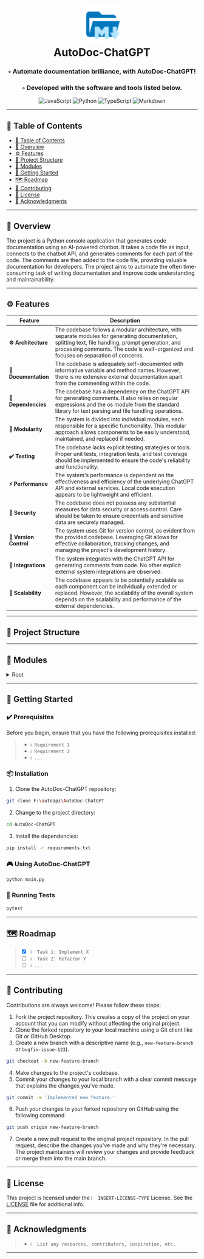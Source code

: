 
<div align="center">
<h1 align="center">
<img src="https://raw.githubusercontent.com/PKief/vscode-material-icon-theme/ec559a9f6bfd399b82bb44393651661b08aaf7ba/icons/folder-markdown-open.svg" width="100" />
<br>AutoDoc-ChatGPT
</h1>
<h3>◦ Automate documentation brilliance, with AutoDoc-ChatGPT!</h3>
<h3>◦ Developed with the software and tools listed below.</h3>

<p align="center">
<img src="https://img.shields.io/badge/JavaScript-F7DF1E.svg?style&logo=JavaScript&logoColor=black" alt="JavaScript" />
<img src="https://img.shields.io/badge/Python-3776AB.svg?style&logo=Python&logoColor=white" alt="Python" />
<img src="https://img.shields.io/badge/TypeScript-3178C6.svg?style&logo=TypeScript&logoColor=white" alt="TypeScript" />
<img src="https://img.shields.io/badge/Markdown-000000.svg?style&logo=Markdown&logoColor=white" alt="Markdown" />
</p>
</div>

---

## 📒 Table of Contents
- [📒 Table of Contents](#-table-of-contents)
- [📍 Overview](#-overview)
- [⚙️ Features](#-features)
- [📂 Project Structure](#project-structure)
- [🧩 Modules](#modules)
- [🚀 Getting Started](#-getting-started)
- [🗺 Roadmap](#-roadmap)
- [🤝 Contributing](#-contributing)
- [📄 License](#-license)
- [👏 Acknowledgments](#-acknowledgments)

---


## 📍 Overview

The project is a Python console application that generates code documentation using an AI-powered chatbot. It takes a code file as input, connects to the chatbot API, and generates comments for each part of the code. The comments are then added to the code file, providing valuable documentation for developers. The project aims to automate the often time-consuming task of writing documentation and improve code understanding and maintainability.

---

## ⚙️ Features

| Feature                | Description                           |
| ---------------------- | ------------------------------------- |
| **⚙️ Architecture**     | The codebase follows a modular architecture, with separate modules for generating documentation, splitting text, file handling, prompt generation, and processing comments. The code is well-organized and focuses on separation of concerns.    |
| **📖 Documentation**   | The codebase is adequately self-documented with informative variable and method names. However, there is no extensive external documentation apart from the commenting within the code.    |
| **🔗 Dependencies**    | The codebase has a dependency on the ChatGPT API for generating comments. It also relies on regular expressions and the os module from the standard library for text parsing and file handling operations.    |
| **🧩 Modularity**      | The system is divided into individual modules, each responsible for a specific functionality. This modular approach allows components to be easily understood, maintained, and replaced if needed.    |
| **✔️ Testing**          | The codebase lacks explicit testing strategies or tools. Proper unit tests, integration tests, and test coverage should be implemented to ensure the code's reliability and functionality.    |
| **⚡️ Performance**      | The system's performance is dependent on the effectiveness and efficiency of the underlying ChatGPT API and external services. Local code execution appears to be lightweight and efficient.    |
| **🔐 Security**        | The codebase does not possess any substantial measures for data security or access control. Care should be taken to ensure credentials and sensitive data are securely managed.    |
| **🔀 Version Control** | The system uses Git for version control, as evident from the provided codebase. Leveraging Git allows for effective collaboration, tracking changes, and managing the project's development history.    |
| **🔌 Integrations**    | The system integrates with the ChatGPT API for generating comments from code. No other explicit external system integrations are observed.    |
| **📶 Scalability**     | The codebase appears to be potentially scalable as each component can be individually extended or replaced. However, the scalability of the overall system depends on the scalability and performance of the external dependencies.    |

---


## 📂 Project Structure




---

## 🧩 Modules

<details closed><summary>Root</summary>

| File                   | Summary                                                                                                                                                                                                                                                                                                                                                                                                                                                                                                                                                          |
| ---                    | ---                                                                                                                                                                                                                                                                                                                                                                                                                                                                                                                                                              |
| main.py                | The provided code snippet is a Python console application for generating code documentation. It takes a code file as input, authenticates with ChatGPT using email, password, and session token from a config file, analyzes the code file, and generates documentation using ChatGPT. The resulting documentation is then added as comments to the code file.                                                                                                                                                                                                   |
| autodoc.py             | This code snippet implements a AutoDoc class that generates comments for code using ChatGPT. It divides the code into parts, connects to ChatGPT, and asks for comments for each part. It then merges the comments with the original code to create commented code.                                                                                                                                                                                                                                                                                              |
| divider.py             | The code defines a class called Divider that splits a given text based on regular expressions specified in the Settings module. The divide method finds the start and end matches in the text and extracts the content between them, storing it in the __splitted_content list. The divided content is returned as a list.                                                                                                                                                                                                                                       |
| file.py                | This code snippet defines a File class, allowing users to access the content of a file, get its language, and create a new file with commented content. The class utilizes the os module to handle file path operations.                                                                                                                                                                                                                                                                                                                                         |
| prompt.py              | The code defines a Prompt class with an initializer accepting a language and text parameter. The create method returns the content of a file, replacing the string "CODE" with the provided text, based on the specified language.                                                                                                                                                                                                                                                                                                                               |
| result.py              | This code snippet defines a Result class with methods for processing code comments. It supports two languages: Python and TypeScript/JavaScript.-The `get` method determines the language and calls the appropriate method.-The `__py` method processes Python code comments.-The `__ts` method processes TypeScript/JavaScript code comments.Overall, the code parses comment sections, extracts names and comments, and inserts formatted comments into the code.                                                                                              |
| settings.py            | The code snippet defines various settings for syntax highlighting, including supported languages and delimiters for dividing code blocks.                                                                                                                                                                                                                                                                                                                                                                                                                        |
| example_commented.js   | The provided code snippet is a class called "User" that represents a user with a name property. It has a constructor that creates a new User instance with a given name. It also has a method called "getName()" which returns the name of the user. Lastly, it instantiates a new User object with the name'John', calls the getName() method, and checks if the user instance is of the User class.                                                                                                                                                            |
| autodoc_commented.py   | The provided code snippet is for an AutoDoc class that generates comments for code using an AI-powered chatbot. It takes a code string, a language string, and a token string as inputs. The class initializes instance variables and checks the validity of the inputs. It also has methods to send prompts to the chatbot API and generate comments for the code. The start() method divides the code into parts, connects to the chatbot, and generates comments for each part. Finally, it merges the comments with the code and returns the commented code. |
| divider_commented.py   | The provided code snippet includes a class called "Divider" that takes a text string and a language string as input. It has a "divide" method that splits the text into sections based on the language-specific separators. Currently, it only supports Python language, where it separates the text based on class and function definitions. The output is a list of strings representing the sections of the text.                                                                                                                                             |
| file_commented.py      | The provided code snippet defines a'File' class with methods for retrieving the content and language of a file, and creating a new file with commented content. It takes a file path as an argument upon initialization. The'content' method retrieves the file's content, the'language' method returns the file's language, and the'create_commented_file' method writes a new file with the commented content provided as an argument.                                                                                                                         |
| prompt_commented.py    | The provided code snippet defines a Prompt class that generates prompts for coding exercises in a specified language. It takes in the language, code, and an optional example usage. The create() method generates the prompt by replacing placeholders in a text file with the provided code and example. The class aims to provide a flexible and reusable way to create prompts for different programming languages.                                                                                                                                          |
| result_commented.py    | The code provides a Result class that takes code, text comment, and language inputs. The get() method modifies the code by adding text comments as docstrings to the appropriate class and function definitions in the code. Currently, the implementation supports only Python language. The __py() method splits the Python code into sections based on a given separator in the text comment. The code then replaces specific sections with the modified comments. The modified code is returned.                                                             |
| settings_commented.py  | The code snippet defines a class called "Settings" that stores program settings. It has a variable called "supported_languages" that is a list containing a single value, "py".                                                                                                                                                                                                                                                                                                                                                                                  |
| example_2_commented.ts | The code snippet creates a server using the Node.js `http` module, enabling GET requests. The server can be started on a specified port number.                                                                                                                                                                                                                                                                                                                                                                                                                  |
| example_commented.ts   | The code snippet defines a Pizza class that has a name and toppings property. It also has a static method in the PizzaMaker class to create a new Pizza object. The static method takes an object with a name and toppings and returns a new Pizza object. Finally, the code creates a new Pizza object using the PizzaMaker class with a name value of'Inferno' and toppings of'cheese' and'peppers'.                                                                                                                                                           |

</details>

---

## 🚀 Getting Started

### ✔️ Prerequisites

Before you begin, ensure that you have the following prerequisites installed:
> - `ℹ️ Requirement 1`
> - `ℹ️ Requirement 2`
> - `ℹ️ ...`

### 📦 Installation

1. Clone the AutoDoc-ChatGPT repository:
```sh
git clone F:\autoapi\AutoDoc-ChatGPT
```

2. Change to the project directory:
```sh
cd AutoDoc-ChatGPT
```

3. Install the dependencies:
```sh
pip install -r requirements.txt
```

### 🎮 Using AutoDoc-ChatGPT

```sh
python main.py
```

### 🧪 Running Tests
```sh
pytest
```

---


## 🗺 Roadmap

> - [X] `ℹ️  Task 1: Implement X`
> - [ ] `ℹ️  Task 2: Refactor Y`
> - [ ] `ℹ️ ...`


---

## 🤝 Contributing

Contributions are always welcome! Please follow these steps:
1. Fork the project repository. This creates a copy of the project on your account that you can modify without affecting the original project.
2. Clone the forked repository to your local machine using a Git client like Git or GitHub Desktop.
3. Create a new branch with a descriptive name (e.g., `new-feature-branch` or `bugfix-issue-123`).
```sh
git checkout -b new-feature-branch
```
4. Make changes to the project's codebase.
5. Commit your changes to your local branch with a clear commit message that explains the changes you've made.
```sh
git commit -m 'Implemented new feature.'
```
6. Push your changes to your forked repository on GitHub using the following command
```sh
git push origin new-feature-branch
```
7. Create a new pull request to the original project repository. In the pull request, describe the changes you've made and why they're necessary.
The project maintainers will review your changes and provide feedback or merge them into the main branch.

---

## 📄 License

This project is licensed under the `ℹ️  INSERT-LICENSE-TYPE` License. See the [LICENSE](https://docs.github.com/en/communities/setting-up-your-project-for-healthy-contributions/adding-a-license-to-a-repository) file for additional info.

---

## 👏 Acknowledgments

> - `ℹ️  List any resources, contributors, inspiration, etc.`

---
